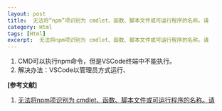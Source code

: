 ```yaml
---
layout: post
title:  无法将“npm”项识别为 cmdlet、函数、脚本文件或可运行程序的名称。请 
category: Html
tags: [Html]
excerpt:  无法将npm项识别为 cmdlet、函数、脚本文件或可运行程序的名称。请
---
```


1. CMD可以执行npm命令，但是VSCode终端中不能执行。
2. 解决办法：VSCode以管理员方式运行、

**[参考文献]**

1. [无法将npm项识别为 cmdlet、函数、脚本文件或可运行程序的名称。请](https://blog.csdn.net/LI_AINY/article/details/90548506 "无法将npm项识别为 cmdlet、函数、脚本文件或可运行程序的名称。请")


